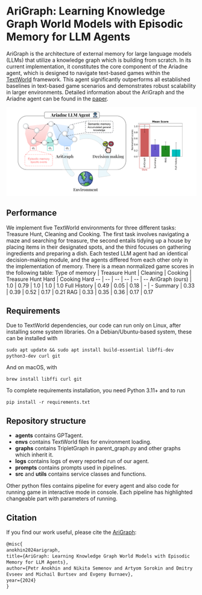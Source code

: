 # AriGraph: Learning Knowledge Graph World Models with Episodic Memory for LLM Agents

AriGraph is the architecture of external memory for large language models (LLMs) that utilize a knowledge graph which is building from scratch. In its current implementation, it constitutes the core component of the Ariadne agent, which is designed to navigate text-based games within the [TextWorld](https://github.com/microsoft/TextWorld) framework. This agent significantly outperforms all established baselines in text-based game scenarios and demonstrates robust scalability in larger environments. Detailed information about the AriGraph and the Ariadne agent can be found in the [paper](https://arxiv.org/abs/2304.11062).

![**Ariadne agent and his results**](img/Architecture.png?raw=True)

## Performance
We implement five TextWorld environments for three different tasks: Treasure Hunt, Cleaning and Cooking. The first task involves navigating a maze and searching for treasure, the second entails tidying up a house by placing items in their designated spots, and the third focuses on gathering ingredients and preparing a dish. Each tested LLM agent had an identical decision-making module, and the agents differed from each other only in the implementation of memory. There is a mean normalized game scores in the following table: 
Type of memory | Treasure Hunt | Cleaning | Cooking | Treasure Hunt Hard | Cooking Hard
-- | -- | -- | -- | -- | -- 
AriGraph (ours) | 1.0 | 0.79 | 1.0 | 1.0 | 1.0
Full History | 0.49 | 0.05 | 0.18 | - | -
Summary | 0.33 | 0.39 | 0.52 | 0.17 | 0.21
RAG | 0.33 | 0.35 | 0.36 | 0.17 | 0.17

## Requirements
Due to TextWorld dependencies, our code can run only on Linux, after installing some system libraries.
On a Debian/Ubuntu-based system, these can be installed with

    sudo apt update && sudo apt install build-essential libffi-dev python3-dev curl git

And on macOS, with

    brew install libffi curl git

To complete requirements installation, you need Python 3.11+ and to run 

    pip install -r requirements.txt

## Repository structure
- **agents** contains GPTagent.
- **envs** contains TextWorld files for environment loading.
- **graphs** contains TripletGraph in parent_graph.py and other graphs which inherit it.
- **logs** contains logs of every reported run of our agent.
- **prompts** contains prompts used in pipelines.
- **src** and **utils** contains service classes and functions.
  
Other python files contains pipeline for every agent and also code for running game in interactive mode in console. Each pipeline has highlighted changeable part with parameters of running.

## Citation
If you find our work useful, please cite the [AriGraph](https://arxiv.org/abs/2207.06881):
```
@misc{
anokhin2024arigraph,
title={AriGraph: Learning Knowledge Graph World Models with Episodic Memory for LLM Agents},
author={Petr Anokhin and Nikita Semenov and Artyom Sorokin and Dmitry Evseev and Michail Burtsev and Evgeny Burnaev},
year={2024}
}
```
